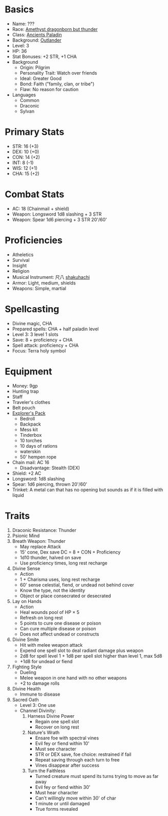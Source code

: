 # Basics
- Name: ???
- Race: [Amethyst dragonborn but thunder](https://5e.tools/races.html#dragonborn%20(gem)_ftd)
- Class: [Ancients Paladin](https://5e.tools/classes.html#paladin_phb,state:sub-ancients-phb=b1)
- Background: [Outlander](https://5e.tools/backgrounds.html#outlander_phb)
- Level: 3
- HP: 36
- Stat Bonuses: +2 STR, +1 CHA
- Background
    - Origin: Pilgrim
    - Personality Trait: Watch over friends
    - Ideal: Greater Good
    - Bond: Faith ("family, clan, or tribe")
    - Flaw: No reason for caution
- Languages
    - Common
    - Draconic
    - Sylvan 

# Primary Stats
- STR: 16 (+3)
- DEX: 10 (+0)
- CON: 14 (+2)
- INT: 8 (-1)
- WIS: 12 (+1)
- CHA: 15 (+2)

# Combat Stats
- AC: 18 (Chainmail + shield)
- Weapon: Longsword 1d8 slashing + 3 STR
- Weapon: Spear 1d6 piercing + 3 STR 20'/60'

# Proficiencies
- Atheletics
- Survival
- Insight
- Religion
- Musical Instrument: 尺八 [shakuhachi](https://en.wikipedia.org/wiki/Shakuhachi)
- Armor: Light, medium, shields
- Weapons: Simple, martial

# Spellcasting
- Divine magic, CHA
- Prepared spells: CHA + half paladin level
- Level 3: 3 level 1 slots
- Save: 8 + proficiency + CHA
- Spell attack: proficiency + CHA
- Focus: Terra holy symbol

# Equipment
- Money: 9gp
- Hunting trap
- Staff
- Traveler's clothes
- Belt pouch
- [Explorer's Pack](https://5e.tools/items.html#explorer's%20pack_phb)
    - Bedroll
    - Backpack
    - Mess kit
    - Tinderbox
    - 10 torches
    - 10 days of rations
    - waterskin
    - 50' hempen rope
- Chain mail: AC 16
    - Disadvantage: Stealth (DEX)
- Shield: +2 AC
- Longsword: 1d8 slashing
- Spear: 1d6 piercing, thrown 20'/60'
- Trinket: A metal can that has no opening but sounds as if it is filled with liquid

# Traits
1. Draconic Resistance: Thunder
2. Psionic Mind
4. Breath Weapon: Thunder
    * May replace Attack
    * 15' cone, Dex save DC = 8 + CON + Proficiency
    * 1d10 thunder, halved on save
    * Use proficiency times, long rest recharge
5. Divine Sense
    * Action
    * 1 + Charisma uses, long rest recharge
    * 60' sense celestial, fiend, or undead not behind cover
    * Know the type, not the identity
    * Object or place consecrated or desecrated
6. Lay on Hands
    * Action
    * Heal wounds pool of HP × 5
    * Refresh on long rest
    * 5 points to cure one disease or poison
    * Can cure multiple disease or poison
    * Does not affect undead or constructs
7. Divine Smite
    * Hit with melee weapon attack
    * Expend one spell slot to deal radiant damage plus weapon
    * 2d8 for spell level 1 + 1d8 per spell slot higher than level 1, max 5d8
    * +1d8 for undead or fiend
8. Fighting Style
    * Dueling
    * Melee weapon in one hand with no other weapons
    * +2 to damage rolls
9. Divine Health
    * Immune to disease
10. Sacred Oath
    * Level 3: One use
    * Channel Divinity:
        1. Harness Divine Power
            * Regain one spell slot
            * Recover on long rest
        2. Nature's Wrath
            * Ensare foe with spectral vines
            * Evil fey or fiend within 10'
            * Must see character
            * STR or DEX save, foe choice: restrained if fail
            * Repeat saving through each turn to free
            * Vines disappear after success
        3. Turn the Faithless
            * Turned creature must spend its turns trying to move as far away
            * Evil fey or fiend within 30'
            * Must hear character
            * Can't willingly move within 30' of char
            * 1 minute or until damaged
            * True forms revealed


